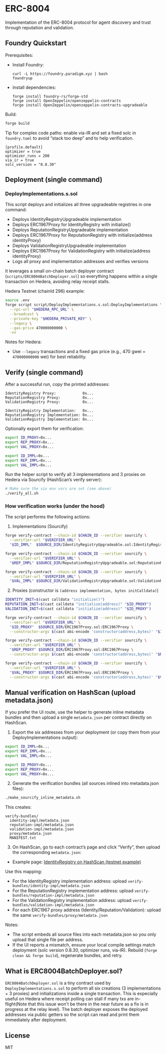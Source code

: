 # ERC-8004

Implementation of the ERC-8004 protocol for agent discovery and trust through reputation and validation.

## Foundry Quickstart

Prerequisites:

- Install Foundry:
  ```
  curl -L https://foundry.paradigm.xyz | bash
  foundryup
  ```
- Install dependencies:
  ```
  forge install foundry-rs/forge-std
  forge install OpenZeppelin/openzeppelin-contracts
  forge install OpenZeppelin/openzeppelin-contracts-upgradeable
  ```

Build:

```bash
forge build
```

Tip for complex code paths: enable via-IR and set a fixed solc in `foundry.toml` to avoid “stack too deep” and to help verification.

```
[profile.default]
optimizer = true
optimizer_runs = 200
via_ir = true
solc_version = "0.8.30"
```

## Deployment (single command)

### DeployImplementations.s.sol

This script deploys and initializes all three upgradeable registries in one command:

- Deploys IdentityRegistryUpgradeable implementation
- Deploys ERC1967Proxy for IdentityRegistry with initialize()
- Deploys ReputationRegistryUpgradeable implementation
- Deploys ERC1967Proxy for ReputationRegistry with initialize(address identityProxy)
- Deploys ValidationRegistryUpgradeable implementation
- Deploys ERC1967Proxy for ValidationRegistry with initialize(address identityProxy)
- Logs all proxy and implementation addresses and verifies versions

It leverages a small on-chain batch deployer contract (`scripts/ERC8004BatchDeployer.sol`) so everything happens within a single transaction on Hedera, avoiding relay receipt stalls.

Hedera Testnet (chainId 296) example:

```bash
source .env
forge script script/DeployImplementations.s.sol:DeployImplementations \
  --rpc-url "$HEDERA_RPC_URL" \
  --broadcast \
  --private-key "$HEDERA_PRIVATE_KEY" \
  --legacy \
  --gas-price 470000000000 \
  -vv
```

Notes for Hedera:

- Use `--legacy` transactions and a fixed gas price (e.g., 470 gwei = `470000000000` wei) for best reliability.

## Verify (single command)

After a successful run, copy the printed addresses:

```text
IdentityRegistry Proxy:            0x...
ReputationRegistry Proxy:          0x...
ValidationRegistry Proxy:          0x...

IdentityRegistry Implementation:   0x...
ReputationRegistry Implementation: 0x...
ValidationRegistry Implementation: 0x...
```

Optionally export them for verification:

```bash
export ID_PROXY=0x...
export REP_PROXY=0x...
export VAL_PROXY=0x...

export ID_IMPL=0x...
export REP_IMPL=0x...
export VAL_IMPL=0x...
```

Run the helper script to verify all 3 implementations and 3 proxies on Hedera via Sourcify (HashScan’s verify server):

```bash
# Make sure the six env vars are set (see above)
./verify_all.sh
```

### How verification works (under the hood)

The script performs the following actions:

1. Implementations (Sourcify)

```bash
forge verify-contract --chain-id $CHAIN_ID --verifier sourcify \
  --verifier-url "$VERIFIER_URL" \
  "$ID_IMPL"  $SOURCE_DIR/IdentityRegistryUpgradeable.sol:IdentityRegistryUpgradeable

forge verify-contract --chain-id $CHAIN_ID --verifier sourcify \
  --verifier-url "$VERIFIER_URL" \
  "$REP_IMPL" $SOURCE_DIR/ReputationRegistryUpgradeable.sol:ReputationRegistryUpgradeable

forge verify-contract --chain-id $CHAIN_ID --verifier sourcify \
  --verifier-url "$VERIFIER_URL" \
  "$VAL_IMPL" $SOURCE_DIR/ValidationRegistryUpgradeable.sol:ValidationRegistryUpgradeable
```

2. Proxies (constructor is `(address implementation, bytes initCalldata)`)

```bash
IDENTITY_INIT=$(cast calldata "initialize()")
REPUTATION_INIT=$(cast calldata "initialize(address)" "$ID_PROXY")
VALIDATION_INIT=$(cast calldata "initialize(address)" "$ID_PROXY")

forge verify-contract --chain-id $CHAIN_ID --verifier sourcify \
  --verifier-url "$VERIFIER_URL" \
  "$ID_PROXY"  $SOURCE_DIR/ERC1967Proxy.sol:ERC1967Proxy \
  --constructor-args $(cast abi-encode 'constructor(address,bytes)' "$ID_IMPL"  "$IDENTITY_INIT")

forge verify-contract --chain-id $CHAIN_ID --verifier sourcify \
  --verifier-url "$VERIFIER_URL" \
  "$REP_PROXY" $SOURCE_DIR/ERC1967Proxy.sol:ERC1967Proxy \
  --constructor-args $(cast abi-encode 'constructor(address,bytes)' "$REP_IMPL" "$REPUTATION_INIT")

forge verify-contract --chain-id $CHAIN_ID --verifier sourcify \
  --verifier-url "$VERIFIER_URL" \
  "$VAL_PROXY" $SOURCE_DIR/ERC1967Proxy.sol:ERC1967Proxy \
  --constructor-args $(cast abi-encode 'constructor(address,bytes)' "$VAL_IMPL" "$VALIDATION_INIT")
```

## Manual verification on HashScan (upload metadata.json)

If you prefer the UI route, use the helper to generate inline metadata bundles and then upload a single `metadata.json` per contract directly on HashScan.

1. Export the six addresses from your deployment (or copy them from your DeployImplementations output):

```bash
export ID_IMPL=0x...
export REP_IMPL=0x...
export VAL_IMPL=0x...

export ID_PROXY=0x...
export REP_PROXY=0x...
export VAL_PROXY=0x...
```

2. Generate the verification bundles (all sources inlined into metadata.json files):

```bash
./make_sourcify_inline_metadata.sh
```

This creates:

```
verify-bundles/
  identity-impl/metadata.json
  reputation-impl/metadata.json
  validation-impl/metadata.json
  proxy/metadata.json
  MANIFEST.txt
```

3. On HashScan, go to each contract’s page and click “Verify”, then upload the corresponding `metadata.json`:

- Example page: [IdentityRegistry on HashScan (testnet example)](https://hashscan.io/testnet/contract/0x7c559a9f0d6045a1916f8d957337661de1a16732)

Use this mapping:

- For the IdentityRegistry implementation address: upload `verify-bundles/identity-impl/metadata.json`
- For the ReputationRegistry implementation address: upload `verify-bundles/reputation-impl/metadata.json`
- For the ValidationRegistry implementation address: upload `verify-bundles/validation-impl/metadata.json`
- For each ERC1967 proxy address (Identity/Reputation/Validation): upload the same `verify-bundles/proxy/metadata.json`

Notes:

- The script embeds all source files into each metadata.json so you only upload that single file per address.
- If the UI reports a mismatch, ensure your local compile settings match deployment (solc version 0.8.30, optimizer runs, via-IR). Rebuild (`forge clean && forge build`), regenerate bundles, and retry.

## What is ERC8004BatchDeployer.sol?

`ERC8004BatchDeployer.sol` is a tiny contract used by `DeployImplementations.s.sol` to perform all six creations (3 implementations + 3 proxies) and initializations inside a single transaction. This is especially useful on Hedera where receipt polling can stall if many txs are in-flight(Note that this issue won't be there in the near future as a fix is in progress at the relay level). The batch deployer exposes the deployed addresses via public getters so the script can read and print them immediately after deployment.

## License

MIT
